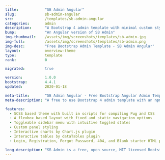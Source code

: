 ```yaml
---
title:            "SB Admin Angular"
slug:             sb-admin-angular
src:              /templates/sb-admin-angular
categories:       admin
description:      "A Bootstrap 4 admin template with minimal custom styling and an advanced development environment - a perfect starter template for building web apps, dashboards, and admin panels"
bump:             "An Angular version of SB Admin"
img-thumbnail:    /assets/img/screenshots/templates/sb-admin.jpg
img-full:         /assets/img/screenshots/templates/sb-admin.png
img-desc:         "Free Bootstrap Admin Template - SB Admin Angular"
layout:		      overview-theme
type:             template
rank:             0

migrated:         true

version:          1.0.0
bootstrap:        4.4.1
updated:          2020-01-18

meta-title:       "SB Admin Angular - Free Bootstrap Angular Admin Template"
meta-description: "A free to use Bootstrap 4 admin template with an npm based workflow environment included. A perfect boilerplate template for creating web apps and dashboard UI's."

features:
  - SCSS based theme with built in scripts for compiling Pug and CSS
  - A flexbox based layout with fixed and static navigation options
  - Toggleable sidebar menu with intuitive toggled states
  - Custom panel styling
  - Interactive charts by Chart.js plugin
  - Interactive tables by dataTables plugin
  - Login, Registration, Forgot Password, 404, and Blank starter HTML pages

long-description: "SB Admin is a free, open source, MIT licensed Bootstrap admin template. This template uses the default Bootstrap 4 styles along with a variety of plugins to create a powerful framework for creating admin panels, web apps, or dashboard UI's for your next project."
---
```

